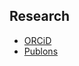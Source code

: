 ## Research
- [ORCiD](https://orcid.org/0000-0002-2053-8858)
- [Publons](https://publons.com/researcher/3307411/hiroshi-sugimoto/)
